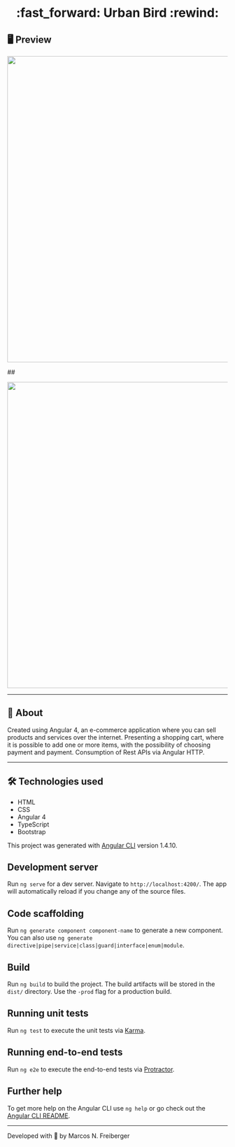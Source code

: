 <h1 align = "center"> :fast_forward: Urban Bird :rewind: </h1>

## 🖥 Preview
<p align = "center">
  <img src = "https://user-images.githubusercontent.com/48637568/91925302-17bc4a80-ecab-11ea-9c1f-203830aed59d.jpg" width = "700">
</p>
##
<p align = "center">
  <img src = "https://user-images.githubusercontent.com/48637568/91925379-3de1ea80-ecab-11ea-85a4-76f5168459ca.jpg" width = "700">
</p>

---

## 📖 About
<p>Created using Angular 4, an e-commerce application where you can sell products and services over the internet. Presenting a shopping cart, where it is possible to add one or more items, with the possibility of choosing payment and payment.
Consumption of Rest APIs via Angular HTTP.</p>

---

## 🛠 Technologies used
- HTML
- CSS
- Angular 4
- TypeScript
- Bootstrap

This project was generated with [Angular CLI](https://github.com/angular/angular-cli) version 1.4.10.

## Development server

Run `ng serve` for a dev server. Navigate to `http://localhost:4200/`. The app will automatically reload if you change any of the source files.

## Code scaffolding

Run `ng generate component component-name` to generate a new component. You can also use `ng generate directive|pipe|service|class|guard|interface|enum|module`.

## Build

Run `ng build` to build the project. The build artifacts will be stored in the `dist/` directory. Use the `-prod` flag for a production build.

## Running unit tests

Run `ng test` to execute the unit tests via [Karma](https://karma-runner.github.io).

## Running end-to-end tests

Run `ng e2e` to execute the end-to-end tests via [Protractor](http://www.protractortest.org/).

## Further help

To get more help on the Angular CLI use `ng help` or go check out the [Angular CLI README](https://github.com/angular/angular-cli/blob/master/README.md).

---
Developed with 💙 by Marcos N. Freiberger
